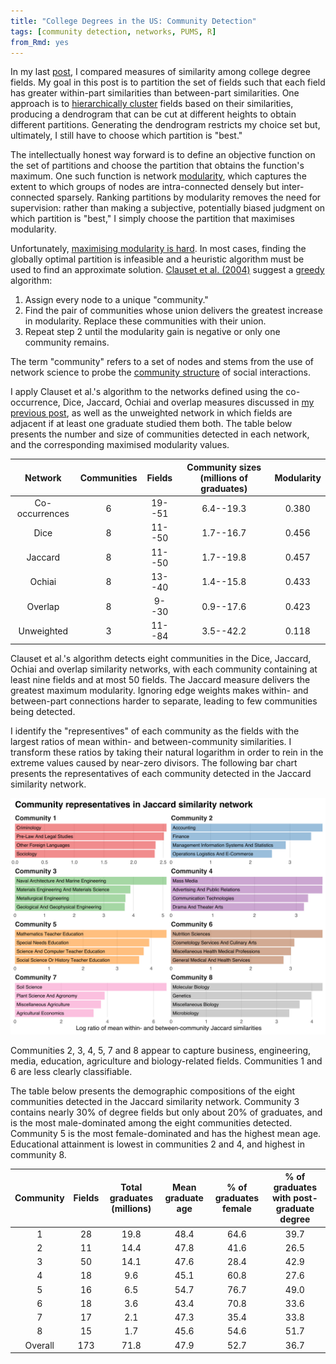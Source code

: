 ```yaml
---
title: "College Degrees in the US: Community Detection"
tags: [community detection, networks, PUMS, R]
from_Rmd: yes
---
```






In my last [post][prev-post], I compared measures of  similarity among college degree fields.
My goal in this post is to partition the set of fields such that each field has greater within-part similarities than between-part similarities.
One approach is to [hierarchically cluster](https://en.wikipedia.org/wiki/Hierarchical_clustering) fields based on their similarities, producing a dendrogram that can be cut at different heights to obtain different partitions.
Generating the dendrogram restricts my choice set but, ultimately, I still have to choose which partition is "best."

The intellectually honest way forward is to define an objective function on the set of partitions and choose the partition that obtains the function's maximum.
One such function is network [modularity](https://en.wikipedia.org/wiki/Modularity_(networks)), which captures the extent to which groups of nodes are intra-connected densely but inter-connected sparsely.
Ranking partitions by modularity removes the need for supervision: rather than making a subjective, potentially biased judgment on which partition is "best," I simply choose the partition that maximises modularity.

Unfortunately, [maximising modularity is hard](https://arxiv.org/abs/physics/0608255).
In most cases, finding the globally optimal partition is infeasible and a heuristic algorithm must be used to find an approximate solution.
[Clauset et al. (2004)](https://arxiv.org/abs/cond-mat/0408187) suggest a [greedy](https://en.wikipedia.org/wiki/Greedy_algorithm) algorithm:

1. Assign every node to a unique "community."
2. Find the pair of communities whose union delivers the greatest increase in modularity. Replace these communities with their union.
3. Repeat step 2 until the modularity gain is negative or only one community remains.

The term "community" refers to a set of nodes and stems from the use of network science to probe the [community structure](https://en.wikipedia.org/wiki/Community_structure) of social interactions.

I apply Clauset et al.'s algorithm to the networks defined using the co-occurrence, Dice, Jaccard, Ochiai and overlap measures discussed in [my previous post][prev-post], as well as the unweighted network in which fields are adjacent if at least one graduate studied them both.
The table below presents the number and size of communities detected in each network, and the corresponding maximised modularity values.


|    Network     | Communities | Fields | Community sizes (millions of graduates) | Modularity |
|:--------------:|:-----------:|:------:|:---------------------------------------:|:----------:|
| Co-occurrences |      6      | 19--51 |                6.4--19.3                |   0.380    |
|      Dice      |      8      | 11--50 |                1.7--16.7                |   0.456    |
|    Jaccard     |      8      | 11--50 |                1.7--19.8                |   0.457    |
|     Ochiai     |      8      | 13--40 |                1.4--15.8                |   0.433    |
|    Overlap     |      8      | 9--30  |                0.9--17.6                |   0.423    |
|   Unweighted   |      3      | 11--84 |                3.5--42.2                |   0.118    |

Clauset et al.'s algorithm detects eight communities in the Dice, Jaccard, Ochiai and overlap similarity networks, with each community containing at least nine fields and at most 50 fields.
The Jaccard measure delivers the greatest maximum modularity.
Ignoring edge weights makes within- and between-part connections harder to separate, leading to few communities being detected.

I identify the "representives" of each community as the fields with the largest ratios of mean within- and between-community similarities.
I transform these ratios by taking their natural logarithm in order to rein in the extreme values caused by near-zero divisors.
The following bar chart presents the representatives of each community detected in the Jaccard similarity network.

![](figures/jaccard-representatives-1.svg)

Communities 2, 3, 4, 5, 7 and 8 appear to capture business, engineering, media, education, agriculture and biology-related fields.
Communities 1 and 6 are less clearly classifiable.

The table below presents the demographic compositions of the eight communities detected in the Jaccard similarity network.
Community 3 contains nearly 30% of degree fields but only about 20% of graduates, and is the most male-dominated among the eight communities detected.
Community 5 is the most female-dominated and has the highest mean age.
Educational attainment is lowest in communities 2 and 4, and highest in community 8.


| Community | Fields | Total graduates (millions) | Mean graduate age | % of graduates female | % of graduates with post-graduate degree |
|:---------:|:------:|:--------------------------:|:-----------------:|:---------------------:|:----------------------------------------:|
|     1     |   28   |            19.8            |       48.4        |         64.6          |                   39.7                   |
|     2     |   11   |            14.4            |       47.8        |         41.6          |                   26.5                   |
|     3     |   50   |            14.1            |       47.6        |         28.4          |                   42.9                   |
|     4     |   18   |            9.6             |       45.1        |         60.8          |                   27.6                   |
|     5     |   16   |            6.5             |       54.7        |         76.7          |                   49.0                   |
|     6     |   18   |            3.6             |       43.4        |         70.8          |                   33.6                   |
|     7     |   17   |            2.1             |       47.3        |         35.4          |                   33.8                   |
|     8     |   15   |            1.7             |       45.6        |         54.6          |                   51.7                   |
|  Overall  |  173   |            71.8            |       47.9        |         52.7          |                   36.7                   |

[prev-post]: /blog/college-degrees-similarity-measures/


